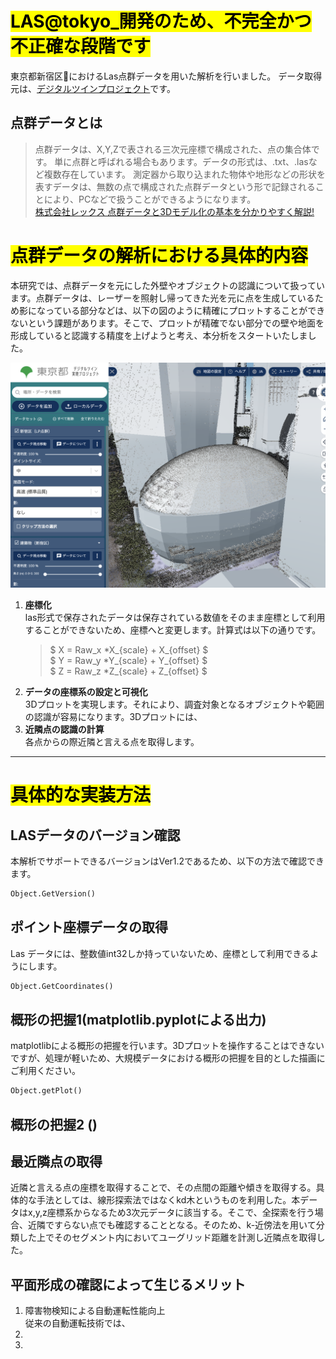 # <mark>LAS@tokyo_開発のため、不完全かつ不正確な段階です</mark>
東京都新宿区🗼におけるLas点群データを用いた解析を行いました。
データ取得元は、[デジタルツインプロジェクト](https://info.tokyo-digitaltwin.metro.tokyo.lg.jp/)です。
## 点群データとは
> 点群データは、X,Y,Zで表される三次元座標で構成された、点の集合体です。
>単に点群と呼ばれる場合もあります。データの形式は、.txt、.lasなど複数存在しています。
>測定器から取り込まれた物体や地形などの形状を表すデータは、無数の点で構成された点群データという形で記録されることにより、PCなどで扱うことができるようになります。   
[株式会社レックス 点群データと3Dモデル化の基本を分かりやすく解説!](https://www.rex-rental.jp/feature/1120/note/Point_cloud_data_3D_model)

# <mark >点群データの解析における具体的内容</mark>
本研究では、点群データを元にした外壁やオブジェクトの認識について扱っています。点群データは、レーザーを照射し帰ってきた光を元に点を生成しているため影になっている部分などは、以下の図のように精確にプロットすることができないという課題があります。そこで、プロットが精確でない部分での壁や地面を形成していると認識する精度を上げようと考え、本分析をスタートいたしました。

![東京都新宿区におけるビル下部の点が生成されていない部分](https://github.com/yut0takagi/LasTokyo/blob/main/pictures/%E3%82%B9%E3%82%AF%E3%83%AA%E3%83%BC%E3%83%B3%E3%82%B7%E3%83%A7%E3%83%83%E3%83%88%202024-12-26%2010.25.50.png)

1. **座標化**   
    las形式で保存されたデータは保存されている数値をそのまま座標として利用することができないため、座標へと変更します。計算式は以下の通りです。   
    > $ X = Raw_x *X_{scale} + X_{offset} $   
    > $ Y = Raw_y *Y_{scale} + Y_{offset} $   
    > $ Z = Raw_z *Z_{scale} + Z_{offset} $   
2. **データの座標系の設定と可視化**    
    3Dプロットを実現します。それにより、調査対象となるオブジェクトや範囲の認識が容易になります。3Dプロットには、
3. **近隣点の認識の計算**    
    各点からの際近隣と言える点を取得します。

***
# <mark >具体的な実装方法</mark>
## LASデータのバージョン確認
本解析でサポートできるバージョンはVer1.2であるため、以下の方法で確認できます。
```Python
Object.GetVersion()
```
## ポイント座標データの取得
Las データには、整数値int32しか持っていないため、座標として利用できるようにします。
```Python
Object.GetCoordinates()
```
## 概形の把握1(matplotlib.pyplotによる出力)
matplotlibによる概形の把握を行います。3Dプロットを操作することはできないですが、処理が軽いため、大規模データにおける概形の把握を目的とした描画にご利用ください。
```Python
Object.getPlot()
```
## 概形の把握2 ()
## 最近隣点の取得
近隣と言える点の座標を取得することで、その点間の距離や傾きを取得する。具体的な手法としては、線形探索法ではなくkd木というものを利用した。本データはx,y,z座標系からなるため3次元データに該当する。そこで、全探索を行う場合、近隣ですらない点でも確認することとなる。そのため、k-近傍法を用いて分類した上でそのセグメント内においてユーグリッド距離を計測し近隣点を取得した。

## 

## 平面形成の確認によって生じるメリット
1. 障害物検知による自動運転性能向上   
    従来の自動運転技術では、
2. 
3. 
